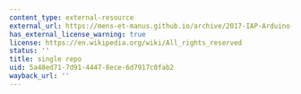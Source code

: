 ```yaml
---
content_type: external-resource
external_url: https://mens-et-manus.github.io/archive/2017-IAP-Arduino-Unity/
has_external_license_warning: true
license: https://en.wikipedia.org/wiki/All_rights_reserved
status: ''
title: single repo
uid: 5a48ed71-7d91-4447-8ece-6d7917c0fab2
wayback_url: ''
---
```

